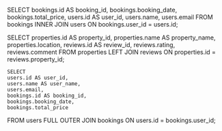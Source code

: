 SELECT 
    bookings.id AS booking_id,
    bookings.booking_date,
    bookings.total_price,
    users.id AS user_id,
    users.name,
    users.email
FROM 
    bookings
INNER JOIN 
    users ON bookings.user_id = users.id;

SELECT 
    properties.id AS property_id,
    properties.name AS property_name,
    properties.location,
    reviews.id AS review_id,
    reviews.rating,
    reviews.comment
FROM 
    properties
LEFT JOIN 
    reviews ON properties.id = reviews.property_id;


    SELECT 
    users.id AS user_id,
    users.name AS user_name,
    users.email,
    bookings.id AS booking_id,
    bookings.booking_date,
    bookings.total_price
FROM 
    users
FULL OUTER JOIN 
    bookings ON users.id = bookings.user_id;